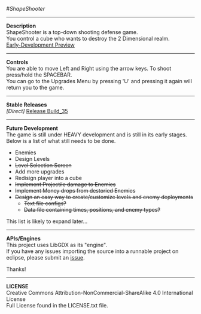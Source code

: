 #_ShapeShooter_

------
__Description__  
ShapeShooter is a top-down shooting defense game.  
You control a cube who wants to destroy the 2 Dimensional realm.  
[Early-Development Preview](http://i.imgur.com/dDbGUNg.png)

------
__Controls__  
You are able to move Left and Right using the arrow keys.
To shoot press/hold the SPACEBAR.  
You can go to the Upgrades Menu by pressing 'U' and pressing it again will return you to the game.

------
__Stable Releases__  
*[Direct]* [Release Build_35](https://dl.dropboxusercontent.com/u/39520441/Programming/ShapeShooter/ShapeShooter_b35.jar)

------
__Future Development__  
The game is still under HEAVY development and is still in its early stages.  
Below is a list of what still needs to be done.
- Enemies
- Design Levels
- ~~Level Selection Screen~~
- Add more upgrades
- Redisign player into a cube
- ~~Implement Projectile damage to Enemies~~
- ~~Implement Money drops from destoried Enemies~~
- ~~Design an easy way to create/customize levels and enemy deployments~~
  - ~~Text file configs?~~
  - ~~Data file containing times, positions, and enemy types?~~

This list is likely to expand later...

------
__APIs/Engines__  
This project uses LibGDX as its "engine".  
If you have any issues importing the source into a runnable project on eclipse, please submit an [issue](https://github.com/bigbass1997/ShapeShooter/issues).

Thanks!

------
__LICENSE__  
Creative Commons Attribution-NonCommercial-ShareAlike 4.0 International License  
Full License found in the LICENSE.txt file.
